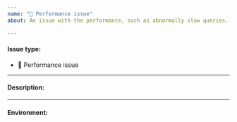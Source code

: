 ```yaml
---
name: "🐌 Performance issue"
about: An issue with the performance, such as abnormally slow queries.

---
```


#### Issue type:

- :snail: Performance issue

____
#### Description:

<!--A clear and concise description of what the issue is.-->

____
#### Environment:

<!--Output of the `comunica-sparql -v` command.-->
<!--If running in a development environment, this must be the output of `node ./packages/actor-init-sparql/bin/query.js -v`-->